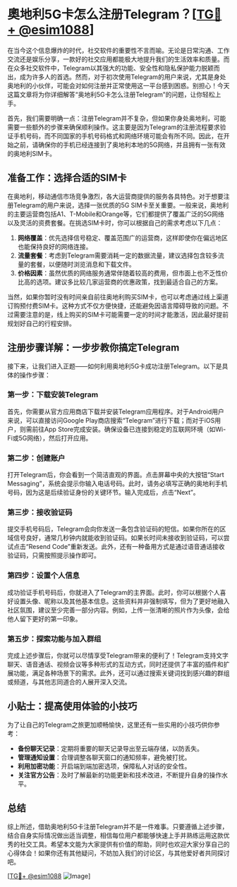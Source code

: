 # 奧地利5G卡怎么注册Telegram？[[TG💪+ @esim1088](https://t.me/s/esim1088)]

在当今这个信息爆炸的时代，社交软件的重要性不言而喻。无论是日常沟通、工作交流还是娱乐分享，一款好的社交应用都能极大地提升我们的生活效率和质量。而在众多社交软件中，Telegram以其强大的功能、安全性和隐私保护能力脱颖而出，成为许多人的首选。然而，对于初次使用Telegram的用户来说，尤其是身处奥地利的小伙伴，可能会对如何注册并正常使用这一平台感到困惑。别担心！今天这篇文章将为你详细解答“奥地利5G卡怎么注册Telegram”的问题，让你轻松上手。

首先，我们需要明确一点：注册Telegram并不复杂，但如果你身处奥地利，可能需要一些额外的步骤来确保顺利操作。这主要是因为Telegram的注册流程要求验证手机号码，而不同国家的手机号码格式和网络环境可能会有所不同。因此，在开始之前，请确保你的手机已经连接到了奥地利本地的5G网络，并且拥有一张有效的奥地利SIM卡。

## 准备工作：选择合适的SIM卡

在奥地利，移动通信市场竞争激烈，各大运营商提供的服务各具特色。对于想要注册Telegram的用户来说，选择一张优质的5G SIM卡至关重要。一般来说，奥地利的主要运营商包括A1、T-Mobile和Orange等，它们都提供了覆盖广泛的5G网络以及灵活的资费套餐。在挑选SIM卡时，你可以根据自己的需求考虑以下几点：

1. **网络覆盖**：优先选择信号稳定、覆盖范围广的运营商，这样即使你在偏远地区也能保持良好的网络连接。
2. **流量套餐**：考虑到Telegram需要消耗一定的数据流量，建议选择包含较多流量的套餐，以便随时浏览消息和下载文件。
3. **价格因素**：虽然优质的网络服务通常伴随着较高的费用，但市面上也不乏性价比高的选项。建议多比较几家运营商的优惠政策，找到最适合自己的方案。

当然，如果你暂时没有时间亲自前往奥地利购买SIM卡，也可以考虑通过线上渠道订购预付费SIM卡。这种方式不仅方便快捷，还能避免因语言障碍导致的问题。不过需要注意的是，线上购买的SIM卡可能需要一定的时间才能激活，因此最好提前规划好自己的行程安排。

## 注册步骤详解：一步步教你搞定Telegram

接下来，让我们进入正题——如何利用奥地利5G卡成功注册Telegram。以下是具体的操作步骤：

### 第一步：下载安装Telegram

首先，你需要从官方应用商店下载并安装Telegram应用程序。对于Android用户来说，可以直接访问Google Play商店搜索“Telegram”进行下载；而对于iOS用户，则需前往App Store完成安装。确保设备已连接到稳定的互联网环境（如Wi-Fi或5G网络），然后打开应用。

### 第二步：创建账户

打开Telegram后，你会看到一个简洁直观的界面。点击屏幕中央的大按钮“Start Messaging”，系统会提示你输入电话号码。此时，请务必填写正确的奥地利手机号码，因为这是后续验证身份的关键环节。输入完成后，点击“Next”。

### 第三步：接收验证码

提交手机号码后，Telegram会向你发送一条包含验证码的短信。如果你所在的区域信号良好，通常几秒钟内就能收到验证码。如果长时间未接收到验证码，可以尝试点击“Resend Code”重新发送。此外，还有一种备用方式是通过语音通话接收验证码，只需按照提示操作即可。

### 第四步：设置个人信息

成功验证手机号码后，你就进入了Telegram的主界面。此时，你可以根据个人喜好设置头像、昵称以及其他基本信息。这些资料并非强制填写，但为了更好地融入社区氛围，建议至少完善一部分内容。例如，上传一张清晰的照片作为头像，会给他人留下更好的第一印象。

### 第五步：探索功能与加入群组

完成上述步骤后，你就可以尽情享受Telegram带来的便利了！Telegram支持文字聊天、语音通话、视频会议等多种形式的互动方式，同时还提供了丰富的插件和扩展功能，满足各种场景下的需求。此外，还可以通过搜索关键词找到感兴趣的群组或频道，与其他志同道合的人展开深入交流。

## 小贴士：提高使用体验的小技巧

为了让自己的Telegram之旅更加顺畅愉快，这里还有一些实用的小技巧供你参考：

- **备份聊天记录**：定期将重要的聊天记录导出至云端存储，以防丢失。
- **管理通知设置**：合理调整各聊天窗口的通知频率，避免被打扰。
- **利用加密功能**：开启端到端加密选项，保障私人对话的安全性。
- **关注官方公告**：及时了解最新的功能更新和技术改进，不断提升自身的操作水平。

## 总结

综上所述，借助奥地利5G卡注册Telegram并不是一件难事。只要遵循上述步骤，结合自身实际情况做出适当调整，相信每位用户都能够快速上手并熟练运用这款优秀的社交工具。希望本文能为大家提供有价值的帮助，同时也欢迎大家分享自己的心得体会！如果你还有其他疑问，不妨加入我们的讨论区，与其他爱好者共同探讨吧。

[[TG💪+ @esim1088](https://t.me/s/esim1088) ![Image](https://i.postimg.cc/4NQfJmqS/Snipaste-2025-05-13-00-14-12.png)]